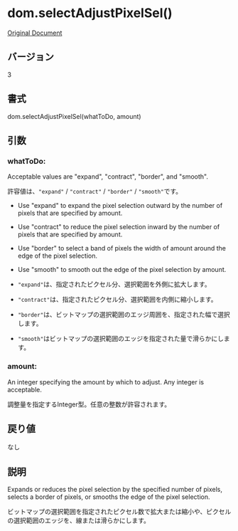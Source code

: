 # dom.selectAdjustPixelSel()

[Original Document](http://help.adobe.com/en_US/fireworks/cs/extend/WS5b3ccc516d4fbf351e63e3d1183c94856c-7b79.html)

## バージョン

3

## 書式

dom.selectAdjustPixelSel(whatToDo, amount)

## 引数

### whatToDo:

Acceptable values are "expand", "contract", "border", and "smooth".

許容値は、```"expand"``` / ```"contract"``` / ```"border"``` / ```"smooth"```です。

- Use "expand" to expand the pixel selection outward by the number of pixels that are specified by amount.
- Use "contract" to reduce the pixel selection inward by the number of pixels that are specified by amount.
- Use "border" to select a band of pixels the width of amount around the edge of the pixel selection.
- Use "smooth" to smooth out the edge of the pixel selection by amount.

- ```"expand"```は、指定されたピクセル分、選択範囲を外側に拡大します。
- ```"contract"```は、指定されたピクセル分、選択範囲を内側に縮小します。
- ```"border"```は、ビットマップの選択範囲のエッジ周囲を、指定された幅で選択します。
- ```"smooth"```はビットマップの選択範囲のエッジを指定された量で滑らかにします。

### amount:

An integer specifying the amount by which to adjust. Any integer is acceptable.

調整量を指定するInteger型。任意の整数が許容されます。

## 戻り値

なし

## 説明

Expands or reduces the pixel selection by the specified number of pixels, selects a border of pixels, or smooths the edge of the pixel selection.

ビットマップの選択範囲を指定されたピクセル数で拡大または縮小や、ピクセルの選択範囲のエッジを、線または滑らかにします。
